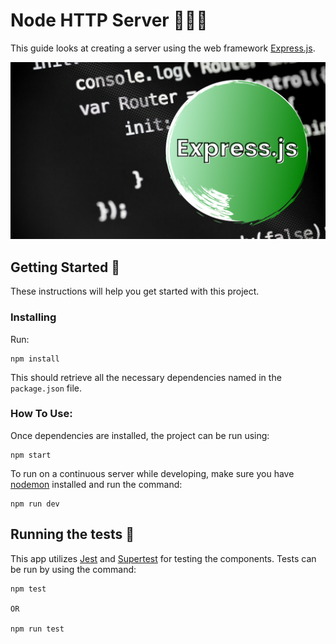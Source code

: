 # Node HTTP Server 🚀🚀🚀

This guide looks at creating a server using the web framework [Express.js](https://expressjs.com/).

![express-banner](express-banner.png)

## Getting Started 🏁

These instructions will help you get started with this project.

### Installing

Run:

```
npm install
```

This should retrieve all the necessary dependencies named in the `package.json` file.

### How To Use:

Once dependencies are installed, the project can be run using:

```
npm start
```

To run on a continuous server while developing, make sure you have [nodemon](https://nodemon.io/) installed and run the command:

```
npm run dev
```

## Running the tests 🧪

This app utilizes [Jest](https://jestjs.io/) and [Supertest](https://www.npmjs.com/package/supertest) for testing the components. Tests can be run by using the command:

```
npm test

OR

npm run test
```
